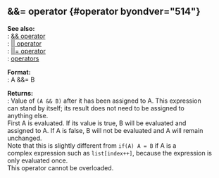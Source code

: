 ## &&= operator {#operator byondver="514"}    
**See also:**    
:   [&& operator](/operator/&&)    
:   [\|\| operator](/operator/%7C%7C)    
:   [\|\|= operator](/operator/%7C%7C=)    
:   [operators](/operator)    
<!-- -->    
**Format:**    
:   A &&= B    
<!-- -->    
**Returns:**    
:   Value of `(A && B)` after it has been assigned to A. This expression    
    can stand by itself; its result does not need to be assigned to    
    anything else.    
First A is evaluated. If its value is true, B will be evaluated and    
assigned to A. If A is false, B will not be evaluated and A will remain    
unchanged.    
Note that this is slightly different from `if(A) A = B` if A is a    
complex expression such as `list[index++]`, because the expression is    
only evaluated once.    
This operator cannot be overloaded.  